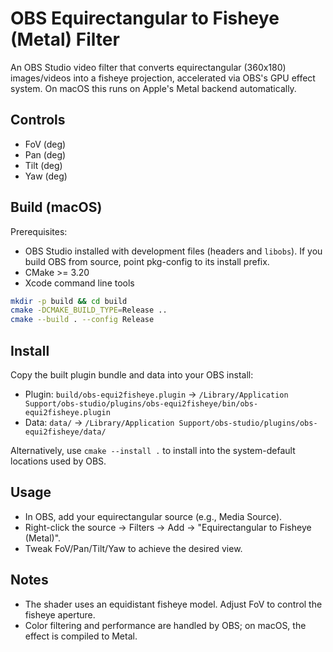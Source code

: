 # OBS Equirectangular to Fisheye (Metal) Filter

An OBS Studio video filter that converts equirectangular (360x180) images/videos into a fisheye projection, accelerated via OBS's GPU effect system. On macOS this runs on Apple's Metal backend automatically.

## Controls
- FoV (deg)
- Pan (deg)
- Tilt (deg)
- Yaw (deg)

## Build (macOS)
Prerequisites:
- OBS Studio installed with development files (headers and `libobs`). If you build OBS from source, point pkg-config to its install prefix.
- CMake >= 3.20
- Xcode command line tools

```bash
mkdir -p build && cd build
cmake -DCMAKE_BUILD_TYPE=Release ..
cmake --build . --config Release
```

## Install
Copy the built plugin bundle and data into your OBS install:

- Plugin: `build/obs-equi2fisheye.plugin` -> `/Library/Application Support/obs-studio/plugins/obs-equi2fisheye/bin/obs-equi2fisheye.plugin`
- Data: `data/` -> `/Library/Application Support/obs-studio/plugins/obs-equi2fisheye/data/`

Alternatively, use `cmake --install .` to install into the system-default locations used by OBS.

## Usage
- In OBS, add your equirectangular source (e.g., Media Source).
- Right-click the source -> Filters -> Add -> "Equirectangular to Fisheye (Metal)".
- Tweak FoV/Pan/Tilt/Yaw to achieve the desired view.

## Notes
- The shader uses an equidistant fisheye model. Adjust FoV to control the fisheye aperture.
- Color filtering and performance are handled by OBS; on macOS, the effect is compiled to Metal.
